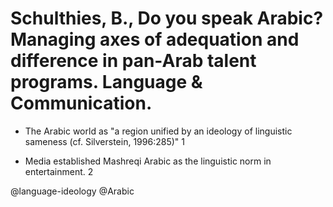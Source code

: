 # Schulthies, B., Do you speak Arabic? Managing axes of adequation and difference in pan-Arab talent programs. Language & Communication. 

- The Arabic world as "a region unified by an ideology of linguistic sameness (cf. Silverstein, 1996:285)" 1

- Media established Mashreqi Arabic as the linguistic norm in entertainment. 2

@language-ideology
@Arabic
